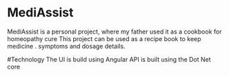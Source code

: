 # MediAssist
MediAssist is a personal project, where my father used it as a cookbook for homeopathy cure
This project can be used as a recipe book to keep medicine . symptoms and dosage details.

#Technology
The UI is build using Angular
API is built using the Dot Net core
